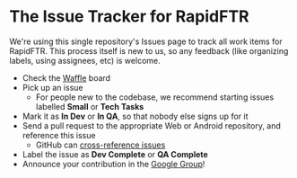 # The Issue Tracker for RapidFTR

We're using this single repository's Issues page to track all work items for RapidFTR. This process itself is new to us, so any feedback (like organizing labels, using assignees, etc) is welcome.

* Check the [Waffle](https://waffle.io/rapidftr/tracker) board
* Pick up an issue
  * For people new to the codebase, we recommend starting issues labelled **Small** or **Tech Tasks**
* Mark it as **In Dev** or **In QA**, so that nobody else signs up for it
* Send a pull request to the appropriate Web or Android repository, and reference this issue
  * GitHub can [cross-reference issues](https://github.com/blog/967-github-secrets)
* Label the issue as **Dev Complete** or **QA Complete**
* Announce your contribution in the [Google Group](https://groups.google.com/forum/#!forum/rapidftr)!
